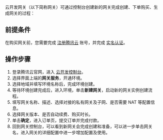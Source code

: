 云开发网关（以下简称网关）可通过控制台创建新的网关完成创建、下单购买、生成网关的过程：

## 前提条件

在购买网关前，您需要完成 [注册腾讯云](https://cloud.tencent.com/document/product/378/17985) 账号，并完成 [实名认证](https://cloud.tencent.com/document/product/378/3629)。


## 操作步骤
1. 登录腾讯云官网，进入 [云开发控制台](https://console.cloud.tencent.com/tcb/platform/env)。
2. 选择界面上端的**网关服务**，开通环境。
3. 选择地域并填写环境名称后，完成环境创建。
4. 等待环境创建完成后，进入环境，单击**新建网关**，启动新的网关实例创建流程。
5. 填写网关名称、描述、选择对接的私有网关及子网、是否需要 NAT 等配置信息。
6. 选择网关版本、是否自动续费、购买时长。
7. 单击**确定**，进入订单页，提交订单并完成付款。
8. 回到网关控制台，可以看到新网关会完成创建和准备，可以进一步单击网关名，进入网关的详细配置中进一步增加配置及使用。
